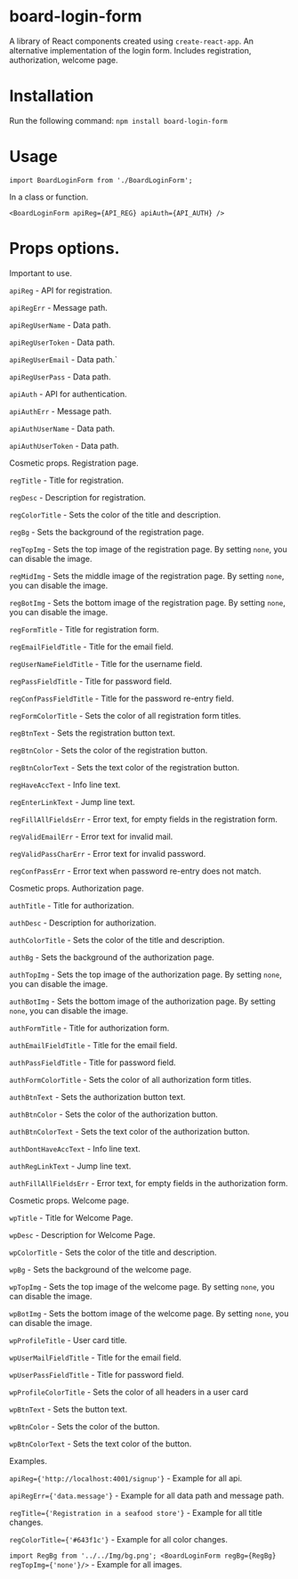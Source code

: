 # board-login-form
A library of React components created using `create-react-app`. An alternative implementation of the login form. Includes registration, authorization, welcome page.

# Installation
Run the following command:
`npm install board-login-form`

# Usage
`import BoardLoginForm from './BoardLoginForm';`

In a class or function.

`<BoardLoginForm apiReg={API_REG} apiAuth={API_AUTH} />`

# Props options.

Important to use.

`apiReg` - API for registration.   

`apiRegErr` - Message path.

`apiRegUserName` - Data path.

`apiRegUserToken` - Data path.

`apiRegUserEmail` - Data path.` 

`apiRegUserPass` - Data path.

`apiAuth` - API for authentication.

`apiAuthErr` - Message path. 

`apiAuthUserName` - Data path. 

`apiAuthUserToken` - Data path.

Cosmetic props. Registration page.

`regTitle` - Title for registration. 

`regDesc` - Description for registration. 

`regColorTitle` - Sets the color of the title and description. 

`regBg` - Sets the background of the registration page.  

`regTopImg` - Sets the top image of the registration page. By setting `none`, you can disable the image.

`regMidImg` - Sets the middle image of the registration page. By setting `none`, you can disable the image.

`regBotImg` - Sets the bottom image of the registration page. By setting `none`, you can disable the image.

`regFormTitle` - Title for registration form.

`regEmailFieldTitle` - Title for the email field.

`regUserNameFieldTitle` - Title for the username field.

`regPassFieldTitle` - Title for password field.

`regConfPassFieldTitle` - Title for the password re-entry field.

`regFormColorTitle` - Sets the color of all registration form titles.

`regBtnText` - Sets the registration button text.

`regBtnColor` - Sets the color of the registration button.

`regBtnColorText` - Sets the text color of the registration button.

`regHaveAccText` - Info line text.

`regEnterLinkText` - Jump line text.

`regFillAllFieldsErr` - Error text, for empty fields in the registration form.

`regValidEmailErr` - Error text for invalid mail.

`regValidPassCharErr` - Error text for invalid password.

`regConfPassErr` - Error text when password re-entry does not match.

Cosmetic props. Authorization page.

`authTitle` - Title for authorization.

`authDesc` - Description for authorization.

`authColorTitle` - Sets the color of the title and description.

`authBg` - Sets the background of the authorization page.

`authTopImg` - Sets the top image of the authorization page. By setting `none`, you can disable the image.

`authBotImg` - Sets the bottom image of the authorization page. By setting `none`, you can disable the image.

`authFormTitle` - Title for authorization form.

`authEmailFieldTitle` - Title for the email field.

`authPassFieldTitle` - Title for password field.

`authFormColorTitle` - Sets the color of all authorization form titles.

`authBtnText` - Sets the authorization button text.

`authBtnColor` - Sets the color of the authorization button. 

`authBtnColorText` - Sets the text color of the authorization button.

`authDontHaveAccText` - Info line text.

`authRegLinkText` - Jump line text.

`authFillAllFieldsErr` - Error text, for empty fields in the authorization form.

Cosmetic props. Welcome page.

`wpTitle` - Title for Welcome Page.

`wpDesc` - Description for Welcome Page.

`wpColorTitle` - Sets the color of the title and description.

`wpBg` - Sets the background of the welcome page.

`wpTopImg` - Sets the top image of the welcome page. By setting `none`, you can disable the image.

`wpBotImg` - Sets the bottom image of the welcome page. By setting `none`, you can disable the image.

`wpProfileTitle` - User card title.

`wpUserMailFieldTitle` - Title for the email field.

`wpUserPassFieldTitle` - Title for password field.

`wpProfileColorTitle` - Sets the color of all headers in a user card

`wpBtnText` - Sets the button text.

`wpBtnColor` - Sets the color of the button. 

`wpBtnColorText` - Sets the text color of the button.

Examples.

`apiReg={'http://localhost:4001/signup'}` - Example for all api.

`apiRegErr={'data.message'}` - Example for all data path and message path.

`regTitle={'Registration in a seafood store'}` - Example for all title changes.

`regColorTitle={'#643f1c'}` - Example for all color changes.

`import RegBg from '../../Img/bg.png'; <BoardLoginForm regBg={RegBg} regTopImg={'none'}/>` - Example for all images.